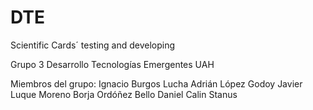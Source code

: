 # DTE
Scientific Cards´ testing and developing

Grupo 3 Desarrollo Tecnologías Emergentes
                UAH
								
	
  Miembros del grupo:
	Ignacio Burgos Lucha
  Adrián López Godoy
  Javier Luque Moreno
  Borja Ordóñez Bello
  Daniel Calin Stanus

